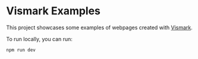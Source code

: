 # Vismark Examples

This project showcases some examples of webpages created with [Vismark](https://github.com/lea-8/Vismark).

To run locally, you can run:

``` bash
npm run dev
```